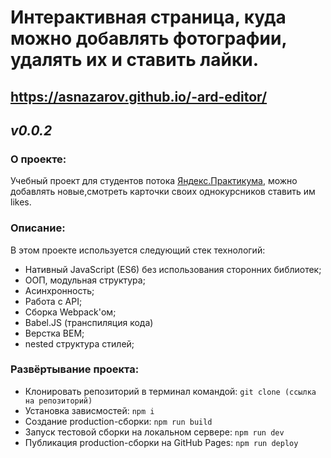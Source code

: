 # Интерактивная страница, куда можно добавлять фотографии, удалять их и ставить лайки.
## https://asnazarov.github.io/-ard-editor/
*v0.0.2*
---

### О проекте:
Учебный проект для студентов потока [Яндекс.Практикума](https://praktikum.yandex.ru/web/),
можно добавлять новые,смотреть карточки своих однокурсников ставить им likes.

### Описание:
В этом проекте используется следующий стек технологий:
* Нативный JavaScript (ES6) без использования сторонних библиотек; 
* ООП, модульная структура;
* Асинхронность;
* Работа с API;
* Сборка Webpack'ом;
* Babel.JS (транспиляция кода)
* Верстка BEM;
* nested структура стилей;


### Развёртывание проекта:
* Клонировать репозиторий в терминал командой: ```git clone (ссылка на репозиторий)```
* Установка зависмостей: ```npm i```
* Создание production-сборки: ```npm run build```
* Запуск тестовой сборки на локальном сервере: ```npm run dev```
* Публикация production-сборки на GitHub Pages: ```npm run deploy```
